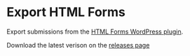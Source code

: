 # Export HTML Forms

Export submissions from the [HTML Forms WordPress plugin](https://wordpress.org/plugins/html-forms/).

Download the latest verison on the [releases page](https://github.com/nicbovee/export-html-forms/releases)